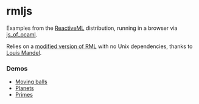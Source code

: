# rmljs

Examples from the [ReactiveML](http://rml.lri.fr/) distribution, running in a browser via [js_of_ocaml](https://ocsigen.org/js_of_ocaml/).

Relies on a [modified version of RML](https://github.com/voila/rml_no_unix) with no Unix dependencies, thanks to [Louis Mandel](https://github.com/mandel).

### Demos
* [Moving balls](https://voila.github.io/moving_ball.html)
* [Planets](https://voila.github.io/planets.html)
* [Primes](https://voila.github.io/primes.html)

